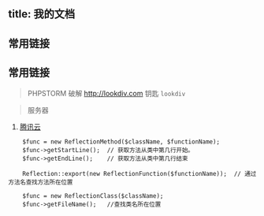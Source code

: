 title: 我的文档
---

## 常用链接


## 常用链接

> PHPSTORM 破解
http://lookdiv.com 钥匙 `lookdiv`

> 服务器
1. [腾讯云](https://cloud.tencent.com/)

```
	$func = new ReflectionMethod($className, $functionName);
	$func->getStartLine();	// 获取方法从类中第几行开始。
	$func->getEndLine();	// 获取方法从类中第几行结束
	
	Reflection::export(new ReflectionFunction($functionName));	// 通过方法名查找方法所在位置
	
	$func = new ReflectionClass($className);
	$func->getFileName();	//查找类名所在位置
```
